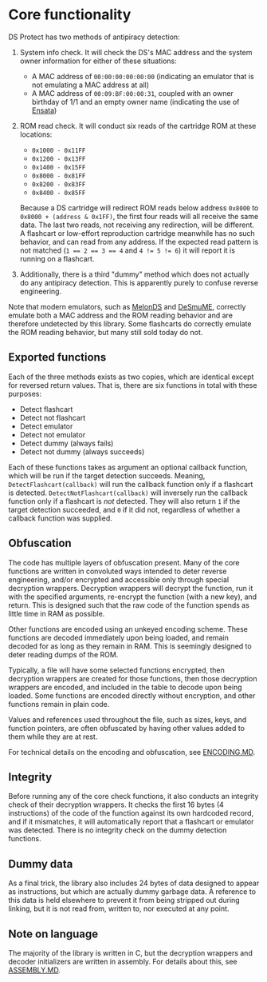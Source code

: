 # Core functionality

DS Protect has two methods of antipiracy detection:

1. System info check. It will check the DS's MAC address and the system owner information for either of these situations:
	- A MAC address of `00:00:00:00:00:00` (indicating an emulator that is not emulating a MAC address at all)
	- A MAC address of `00:09:BF:00:00:31`, coupled with an owner birthday of 1/1 and an empty owner name (indicating the use of [Ensata](https://emulation.gametechwiki.com/index.php/Ensata))

2. ROM read check. It will conduct six reads of the cartridge ROM at these locations:
	- `0x1000 - 0x11FF`
	- `0x1200 - 0x13FF`
	- `0x1400 - 0x15FF`
	- `0x8000 - 0x81FF`
	- `0x8200 - 0x83FF`
	- `0x8400 - 0x85FF`
	
	Because a DS cartridge will redirect ROM reads below address `0x8000` to `0x8000 + (address & 0x1FF)`, the first four reads will all receive the same data. The last two reads, not receiving any redirection, will be different. A flashcart or low-effort reproduction cartridge meanwhile has no such behavior, and can read from any address. If the expected read pattern is not matched (`1 == 2 == 3 == 4` and `4 != 5 != 6`) it will report it is running on a flashcart.

3. Additionally, there is a third "dummy" method which does not actually do any antipiracy detection. This is apparently purely to confuse reverse engineering.

Note that modern emulators, such as [MelonDS](https://github.com/melonDS-emu/melonDS) and [DeSmuME](https://github.com/TASEmulators/desmume), correctly emulate both a MAC address and the ROM reading behavior and are therefore undetected by this library. Some flashcarts do correctly emulate the ROM reading behavior, but many still sold today do not.

## Exported functions

Each of the three methods exists as two copies, which are identical except for reversed return values. That is, there are six functions in total with these purposes:

- Detect flashcart
- Detect not flashcart
- Detect emulator
- Detect not emulator
- Detect dummy (always fails)
- Detect not dummy (always succeeds)

Each of these functions takes as argument an optional callback function, which will be run if the target detection succeeds. Meaning, `DetectFlashcart(callback)` will run the callback function only if a flashcart is detected. `DetectNotFlashcart(callback)` will inversely run the callback function only if a flashcart is *not* detected. They will also return `1` if the target detection succeeded, and `0` if it did not, regardless of whether a callback function was supplied.

## Obfuscation

The code has multiple layers of obfuscation present. Many of the core functions are written in convoluted ways intended to deter reverse engineering, and/or encrypted and accessible only through special decryption wrappers. Decryption wrappers will decrypt the function, run it with the specified arguments, re-encrypt the function (with a new key), and return. This is designed such that the raw code of the function spends as little time in RAM as possible.

Other functions are encoded using an unkeyed encoding scheme. These functions are decoded immediately upon being loaded, and remain decoded for as long as they remain in RAM. This is seemingly designed to deter reading dumps of the ROM.

Typically, a file will have some selected functions encrypted, then decryption wrappers are created for those functions, then those decryption wrappers are encoded, and included in the table to decode upon being loaded. Some functions are encoded directly without encryption, and other functions remain in plain code.

Values and references used throughout the file, such as sizes, keys, and function pointers, are often obfuscated by having other values added to them while they are at rest.

For technical details on the encoding and obfuscation, see [ENCODING.MD](./ENCODING.MD).

## Integrity

Before running any of the core check functions, it also conducts an integrity check of their decryption wrappers. It checks the first 16 bytes (4 instructions) of the code of the function against its own hardcoded record, and if it mismatches, it will automatically report that a flashcart or emulator was detected. There is no integrity check on the dummy detection functions.

## Dummy data

As a final trick, the library also includes 24 bytes of data designed to appear as instructions, but which are actually dummy garbage data. A reference to this data is held elsewhere to prevent it from being stripped out during linking, but it is not read from, written to, nor executed at any point.

## Note on language

The majority of the library is written in C, but the decryption wrappers and decoder initializers are written in assembly. For details about this, see [ASSEMBLY.MD](./ASSEMBLY.MD).
